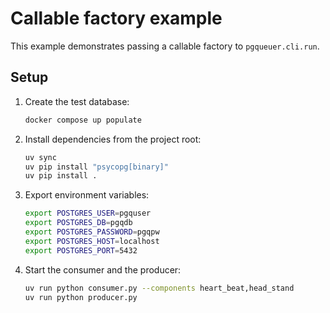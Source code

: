 # Callable factory example

This example demonstrates passing a callable factory to `pgqueuer.cli.run`.

## Setup

1. Create the test database:

   ```bash
   docker compose up populate
   ```

2. Install dependencies from the project root:

   ```bash
   uv sync
   uv pip install "psycopg[binary]"
   uv pip install .
   ```

3. Export environment variables:

   ```bash
   export POSTGRES_USER=pgquser
   export POSTGRES_DB=pgqdb
   export POSTGRES_PASSWORD=pgqpw
   export POSTGRES_HOST=localhost
   export POSTGRES_PORT=5432
   ```

4. Start the consumer and the producer:

   ```bash
   uv run python consumer.py --components heart_beat,head_stand
   uv run python producer.py
   ```
